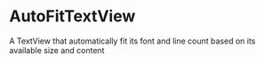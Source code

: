 AutoFitTextView
===============

A TextView that automatically fit its font and line count based on its available size and content
